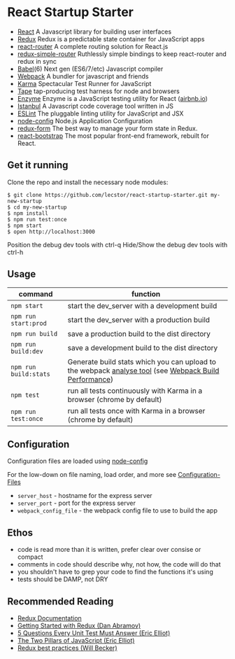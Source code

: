 React Startup Starter
=====================

* [React](https://github.com/facebook/react) A Javascript library for building user interfaces
* [Redux](https://github.com/rackt/redux) Redux is a predictable state container for JavaScript apps
* [react-router](https://github.com/rackt/react-router) A complete routing solution for React.js
* [redux-simple-router](https://github.com/jlongster/redux-simple-router) Ruthlessly simple bindings to keep react-router and redux in sync
* [Babel](https://babeljs.io/)(6) Next gen (ES6/7/etc) Javascript compiler
* [Webpack](https://webpack.github.io/) A bundler for javascript and friends
* [Karma](http://karma-runner.github.io/) Spectacular Test Runner for JavaScript
* [Tape](https://github.com/substack/tape) tap-producing test harness for node and browsers
* [Enzyme](https://github.com/airbnb/enzyme) Enzyme is a JavaScript testing utility for React ([airbnb.io](http://airbnb.io))
* [Istanbul](https://github.com/gotwarlost/istanbul) A Javascript code coverage tool written in JS
* [ESLint](http://eslint.org) The pluggable linting utility for JavaScript and JSX
* [node-config](https://github.com/lorenwest/node-config) Node.js Application Configuration
* [redux-form](http://erikras.github.io/redux-form) The best way to manage your form state in Redux.
* [react-bootstrap](http://react-bootstrap.github.io/) The most popular front-end framework, rebuilt for React.

Get it running
--------------

Clone the repo and install the necessary node modules:

```shell
$ git clone https://github.com/lecstor/react-startup-starter.git my-new-startup
$ cd my-new-startup
$ npm install
$ npm run test:once
$ npm start
$ open http://localhost:3000
```

Position the debug dev tools with ctrl-q
Hide/Show the debug dev tools with ctrl-h


Usage
-----

command               | function
----------------------|--------------------------------------------------------------------
`npm start`           | start the dev_server with a development build
`npm run start:prod`  | start the dev_server with a production build
`npm run build`       | save a production build to the dist directory
`npm run build:dev`   | save a development build to the dist directory
`npm run build:stats` | Generate build stats which you can upload to the webpack [analyse tool](https://webpack.github.io/docs/build-performance.html) (see [Webpack Build Performance](https://webpack.github.io/docs/build-performance.html))
`npm test`            | run all tests continuously with Karma in a browser (chrome by default)
`npm run test:once`   | run all tests once with Karma in a browser (chrome by default)

Configuration
-------------

Configuration files are loaded using [node-config](https://github.com/lorenwest/node-config)

For the low-down on file naming, load order, and more see [Configuration-Files](https://github.com/lorenwest/node-config/wiki/Configuration-Files)

* `server_host` - hostname for the express server
* `server_port` - port for the express server
* `webpack_config_file` - the webpack config file to use to build the app

Ethos
-----

- code is read more than it is written, prefer clear over consise or compact
- comments in code should describe why, not how, the code will do that
- you shouldn't have to grep your code to find the functions it's using
- tests should be DAMP, not DRY

Recommended Reading
-------------------

* [Redux Documentation](http://rackt.org/redux/index.html)
* [Getting Started with Redux (Dan Abramov)](https://egghead.io/series/getting-started-with-redux)
* [5 Questions Every Unit Test Must Answer (Eric Elliot)](https://medium.com/javascript-scene/what-every-unit-test-needs-f6cd34d9836d)
* [The Two Pillars of JavaScript (Eric Elliot)](https://medium.com/javascript-scene/the-two-pillars-of-javascript-ee6f3281e7f3)
* [Redux best practices (Will Becker)](https://medium.com/lexical-labs-engineering/redux-best-practices-64d59775802e#.fkc9pmmyz)
